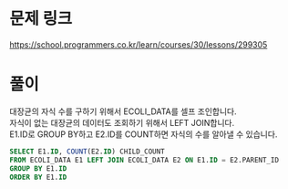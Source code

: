 # 문제 링크
https://school.programmers.co.kr/learn/courses/30/lessons/299305

# 풀이
대장균의 자식 수를 구하기 위해서 ECOLI_DATA를 셀프 조인합니다.  
자식이 없는 대장균의 데이터도 조회하기 위해서 LEFT JOIN합니다.  
E1.ID로 GROUP BY하고 E2.ID를 COUNT하면 자식의 수를 알아낼 수 있습니다.

```sql
SELECT E1.ID, COUNT(E2.ID) CHILD_COUNT
FROM ECOLI_DATA E1 LEFT JOIN ECOLI_DATA E2 ON E1.ID = E2.PARENT_ID
GROUP BY E1.ID
ORDER BY E1.ID
```